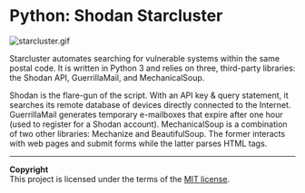 # Python: Shodan Starcluster

![starcluster.gif](https://www.yoursecurity.tech/_assets/starcluster.gif)

Starcluster automates searching for vulnerable systems within the same postal code. It is written in Python 3 and relies on three, third-party libraries: the Shodan API, GuerrillaMail, and MechanicalSoup.

Shodan is the flare-gun of the script. With an API key & query statement, it searches its remote database of devices directly connected to the Internet. GuerrillaMail generates temporary e-mailboxes that expire after one hour (used to register for a Shodan account). MechanicalSoup is a combination of two other libraries: Mechanize and BeautifulSoup. The former interacts with web pages and submit forms while the latter parses HTML tags.

---

**Copyright**<br>
This project is licensed under the terms of the [MIT license](/LICENSE).
